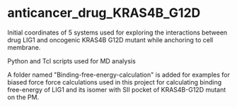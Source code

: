 # anticancer_drug_KRAS4B_G12D

Initial coordinates of 5 systems used for exploring the interactions between drug LIG1 and oncogenic KRAS4B G12D mutant while anchoring to cell membrane.

Python and Tcl scripts used for MD analysis

A folder named "Binding-free-energy-calculation" is added for examples for biased force force calculations used in this project for calculating binding free-energy of LIG1 and its isomer with SII pocket of KRAS4B-G12D mutant on the PM.
